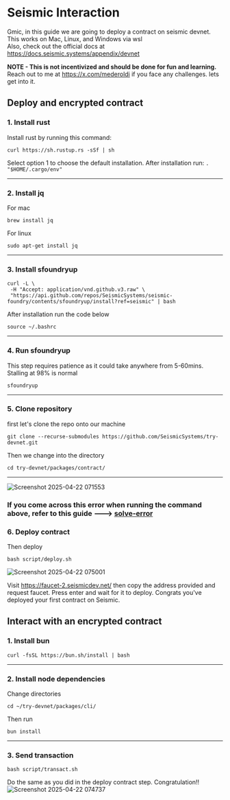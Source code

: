 # Seismic Interaction 

Gmic, in this guide we are going to deploy a contract on seismic devnet. This works on Mac, Linux, and Windows via wsl  
Also, check out the official docs at https://docs.seismic.systems/appendix/devnet

**NOTE - This is not incentivized and should be done for fun and learning.** 
Reach out to me at https://x.com/mederoldi if you face any challenges. lets get into it. 
## Deploy and encrypted contract

### 1. Install rust  
Install rust by running this command:

    curl https://sh.rustup.rs -sSf | sh  
    
Select option 1 to choose the default installation. After installation run: ```. "$HOME/.cargo/env"```

<hr/>  

### 2. Install jq
For mac 

    brew install jq  

For linux 

    sudo apt-get install jq
    
<hr/>  

### 3. Install sfoundryup
    curl -L \
     -H "Accept: application/vnd.github.v3.raw" \
     "https://api.github.com/repos/SeismicSystems/seismic-foundry/contents/sfoundryup/install?ref=seismic" | bash
     
After installation run the code below
    
    source ~/.bashrc

<hr/>  


### 4. Run sfoundryup
This step requires patience as it could take anywhere from 5-60mins. Stalling at 98% is normal

    sfoundryup

<hr/>  

### 5. Clone repository
first let's clone the repo onto our machine 

    git clone --recurse-submodules https://github.com/SeismicSystems/try-devnet.git

Then we change into the directory  

    cd try-devnet/packages/contract/
<hr/>  

![Screenshot 2025-04-22 071553](https://github.com/user-attachments/assets/878bd63c-ac1b-4751-a81f-2757ab16adec)
### If you come across this error when running the command above, refer to this guide ---> [solve-error](https://github.com/sheriifMahadi/guides/blob/main/seismic/solve-error.md)


### 6. Deploy contract
Then deploy 

    bash script/deploy.sh

![Screenshot 2025-04-22 075001](https://github.com/user-attachments/assets/c17933af-2dd6-4fcd-b084-75d791e46162)

Visit https://faucet-2.seismicdev.net/ then copy the address provided and request faucet. Press enter and wait for it to deploy. Congrats you've deployed your first contract on Seismic.


## Interact with an encrypted contract

### 1. Install bun

    curl -fsSL https://bun.sh/install | bash

<hr/>  


### 2. Install node dependencies
Change directories 

    cd ~/try-devnet/packages/cli/

Then run 

    bun install

<hr/>  


### 3. Send transaction
    bash script/transact.sh

Do the same as you did in the deploy contract step. Congratulation!!
![Screenshot 2025-04-22 074737](https://github.com/user-attachments/assets/6c33b927-0d45-46b1-a291-403a97d4d7d0)
